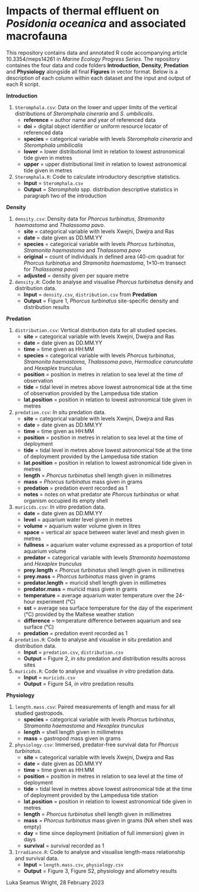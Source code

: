 # Impacts of thermal effluent on *Posidonia oceanica* and associated macrofauna
This repository contains data and annotated R code accompanying article 10.3354/meps14261 in *Marine Ecology Progress Series*. The repository containes the four data and code folders **Introduction**, **Density**, **Predation** and **Physiology** alongside all final **Figures** in vector format. Below is a description of each column within each dataset and the input and output of each R script.

**Introduction**
1. `Steromphala.csv`: Data on the lower and upper limits of the vertical distributions of *Steromphala cineraria* and *S. umbilicalis*.
    - **reference** = author name and year of referenced data
    - **doi** = digital object identifier or uniform resource locator of referenced data
    - **species** = categorical variable with levels *Steromphala cineraria* and *Steromphala umbilicalis*
    - **lower** = lower distributional limit in relation to lowest astronomical tide given in metres
    - **upper** = upper distributional limit in relation to lowest astronomical tide given in metres
2. `Steromphala.R`: Code to calculate introductory descriptive statistics.
    - **Input** = `Steromphala.csv`
    - **Output** = *Steromphala* spp. distribution descriptive statistics in paragraph two of the introduction

**Density**
1. `density.csv`: Density data for *Phorcus turbinatus*, *Stramonita haemastoma* and *Thalassoma pavo*.
    - **site** = categorical variable with levels Xwejni, Dwejra and Ras 
    - **date** = date given as DD.MM.YY
    - **species** = categorical variable with levels *Phorcus turbinatus*, *Stramonita haemastoma* and *Thalassoma pavo*
    - **original** = count of individuals in defined area (40-cm quadrat for *Phorcus turbinatus* and *Stramonita haemastoma*, 1×10-m transect for *Thalassoma pavo*)
    - **adjusted** = density given per square metre
2. `density.R`: Code to analyse and visualise *Phorcus turbinatus* density and distribution data.
    - **Input** = `density.csv`, `distribution.csv` from **Predation**
    - **Output** = Figure 1, *Phorcus turbinatus* site-specific density and distribution results

**Predation**
1. `distribution.csv`: Vertical distribution data for all studied species.
    - **site** = categorical variable with levels Xwejni, Dwejra and Ras
    - **date** = date given as DD.MM.YY
    - **time** = time given as HH:MM
    - **species** = categorical variable with levels *Phorcus turbinatus*, *Stramonita haemastoma*, *Thalassoma pavo*, *Hermodice carunculata* and *Hexaplex trunculus*
    - **position** = position in metres in relation to sea level at the time of observation
    - **tide** = tidal level in metres above lowest astronomical tide at the time of observation provided by the Lampedusa tide station 
    - **lat.position** = position in relation to lowest astronomical tide given in metres
2. `predation.csv`: *In situ* predation data.
    - **site** = categorical variable with levels Xwejni, Dwejra and Ras
    - **date** = date given as DD.MM.YY
    - **time** = time given as HH:MM
    - **position** = position in metres in relation to sea level at the time of deployment
    - **tide** = tidal level in metres above lowest astronomical tide at the time of deployment provided by the Lampedusa tide station
    - **lat.position** = position in relation to lowest astronomical tide given in metres
    - **length** = *Phorcus turbinatus* shell length given in millimetres
    - **mass** = *Phorcus turbinatus* mass given in grams
    - **predation** = predation event recorded as 1
    - **notes** = notes on what predator ate *Phorcus turbinatus* or what organism occupied its empty shell
3. `muricids.csv`: *In vitro* predation data.
    - **date** = date given as DD.MM.YY
    - **level** = aquarium water level given in metres
    - **volume** = aquarium water volume given in litres
    - **space** = vertical air space between water level and mesh given in metres
    - **fullness** = aquarium water volume expressed as a proportion of total aquarium volume
    - **predator** = categorical variable with levels *Stramonita haemastoma* and *Hexaplex trunculus*
    - **prey.length** = *Phorcus turbinatus* shell length given in millimetres
    - **prey.mass** = *Phorcus turbinatus* mass given in grams
    - **predator.length** = muricid shell length given in millimetres
    - **predator.mass** = muricid mass given in grams
    - **temperature** = average aquarium water temperature over the 24-hour experiment (°C)
    - **sst** = average sea surface temperature for the day of the experiment (°C) provided by the Maltese weather station
    - **difference** = temperature difference between aquarium and sea surface (°C)
    - **predation** = predation event recorded as 1
4. `predation.R`: Code to analyse and visualise *in situ* predation and distribution data.
    - **Input** = `predation.csv`, `distribution.csv` 
    - **Output** = Figure 2, *in situ* predation and distribution results across sites
5. `muricids.R`: Code to analyse and visualise *in vitro* predation data.
    - **Input** = `muricids.csv` 
    - **Output** = Figure S4, *in vitro* predation results
    
**Physiology**
1. `length.mass.csv`: Paired measurements of length and mass for all studied gastropods.
    - **species** = categorical variable with levels *Phorcus turbinatus*, *Stramonita haemastoma* and *Hexaplex trunculus*
    - **length** = shell length given in millimetres
    - **mass** = gastropod mass given in grams
2. `physiology.csv`: Immersed, predator-free survival data for *Phorcus turbinatus*.
    - **site** = categorical variable with levels Xwejni, Dwejra and Ras
    - **date** = date given as DD.MM.YY
    - **time** = time given as HH:MM
    - **position** = position in metres in relation to sea level at the time of deployment
    - **tide** = tidal level in metres above lowest astronomical tide at the time of deployment provided by the Lampedusa tide station
    - **lat.position** = position in relation to lowest astronomical tide given in metres
    - **length** = *Phorcus turbinatus* shell length given in millimetres
    - **mass** = *Phorcus turbinatus* mass given in grams (NA when shell was empty)
    - **day** = time since deployment (initiation of full immersion) given in days
    - **survival** = survival recorded as 1
2. `Irradiance.R`: Code to analyse and visualise length-mass relationship and survival data.
    - **Input** = `length.mass.csv`, `physiology.csv`
    - **Output** = Figure 3, Figure S2, physiology and allometry results

Luka Seamus Wright, 28 February 2023

